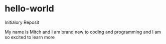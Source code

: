 # hello-world
Initialory Reposit

My name is Mitch and I am brand new to coding and programming and I am so excited to learn more
